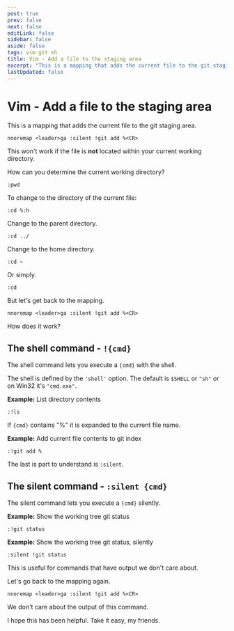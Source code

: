 ```yaml
---
post: true
prev: false
next: false
editLink: false
sidebar: false
aside: false
tags: vim git sh
title: Vim - Add a file to the staging area
excerpt: "This is a mapping that adds the current file to the git staging area. This won't work if the file is not located within your current working directory. How can you determine the current working directory?"
lastUpdated: false
---
```


# Vim - Add a file to the staging area

This is a mapping that adds the current file to the git staging area.

```vim
nnoremap <leader>ga :silent !git add %<CR>
```

This won't work if the file is **not** located within your current working directory.

How can you determine the current working directory?

```vim
:pwd
```

To change to the directory of the current file:

```vim
:cd %:h
```

Change to the parent directory.

```vim
:cd ../
```

Change to the home directory.

```vim
:cd ~
```

Or simply.

```vim
:cd
```

But let's get back to the mapping.

```vim
nnoremap <leader>ga :silent !git add %<CR>
```

How does it work?

## The shell command - `!{cmd}`

The shell command lets you execute a `{cmd}` with the shell.

The shell is defined by the `'shell'` option. The default is `$SHELL` or `"sh"` or on Win32 it's `"cmd.exe"`.

**Example:** List directory contents

```vim
:!ls
```

If `{cmd}` contains "%" it is expanded to the current file name.

**Example:** Add current file contents to git index

```vim
:!git add %
```

The last is part to understand is `:silent`.

## The silent command - `:silent {cmd}`

The silent command lets you execute a `{cmd}` silently.

**Example:** Show the working tree git status

```vim
:!git status
```

**Example:** Show the working tree git status, silently

```vim
:silent !git status
```

This is useful for commands that have output we don't care about.

Let's go back to the mapping again.

```vim
nnoremap <leader>ga :silent !git add %<CR>
```

We don't care about the output of this command.

I hope this has been helpful. Take it easy, my friends.

